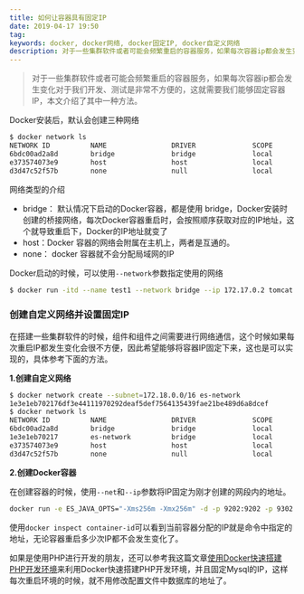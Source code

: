 ```yaml
---
title: 如何让容器具有固定IP
date: 2019-04-17 19:50
tag: 
keywords: docker, docker网络, docker固定IP, docker自定义网络
description: 对于一些集群软件或者可能会频繁重启的容器服务，如果每次容器ip都会发生变化对于我们开发、测试是非常不方便的，本文介绍如何创建自定义网络并产生固定的容器IP。
---
```


> 对于一些集群软件或者可能会频繁重启的容器服务，如果每次容器ip都会发生变化对于我们开发、测试是非常不方便的，这就需要我们能够固定容器IP，本文介绍了其中一种方法。

<!-- more -->

Docker安装后，默认会创建三种网络

```bash
$ docker network ls
NETWORK ID          NAME                DRIVER              SCOPE
6bdc00ad2a8d        bridge              bridge              local
e373574073e9        host                host                local
d3d47c52f57b        none                null                local
```
网络类型的介绍

* bridge： 默认情况下启动的Docker容器，都是使用 bridge，Docker安装时创建的桥接网络，每次Docker容器重启时，会按照顺序获取对应的IP地址，这个就导致重启下，Docker的IP地址就变了
* host：Docker 容器的网络会附属在主机上，两者是互通的。
* none： docker 容器就不会分配局域网的IP

Docker启动的时候，可以使用```--network```参数指定使用的网络

```bash
$ docker run -itd --name test1 --network bridge --ip 172.17.0.2 tomcat
```
### 创建自定义网络并设置固定IP

在搭建一些集群软件的时候，组件和组件之间需要进行网络通信，这个时候如果每次重启IP都发生变化会很不方便，因此希望能够将容器IP固定下来，这也是可以实现的，具体参考下面的方法。

**1.创建自定义网络**

```bash
$ docker network create --subnet=172.18.0.0/16 es-network
1e3e1eb702176df3e44111970292deaf5def7564135439fae21be489d6a8dcef
$ docker network ls
NETWORK ID          NAME                DRIVER              SCOPE
6bdc00ad2a8d        bridge              bridge              local
1e3e1eb70217        es-network          bridge              local
e373574073e9        host                host                local
d3d47c52f57b        none                null                local
```
**2.创建Docker容器**

在创建容器的时候，使用`--net`和`--ip`参数将IP固定为刚才创建的网段内的地址。

```bash
docker run -e ES_JAVA_OPTS="-Xms256m -Xmx256m" -d -p 9202:9202 -p 9302:9302 -v ~/Projects/elk/elk-cluster/data3/es3.yml:/usr/share/elasticsearch/config/elasticsearch.yml -v ~/Projects/elk/elk-cluster/data3:/usr/share/elasticsearch/data --name ES03 --net=es-network --ip=172.18.0.12 --hostname=es-node3 docker.elastic.co/elasticsearch/elasticsearch:6.7.0
```
使用```docker inspect container-id```可以看到当前容器分配的IP就是命令中指定的地址，无论容器重启多少次IP都不会发生变化了。

如果是使用PHP进行开发的朋友，还可以参考我这篇文章[使用Docker快速搭建PHP开发环境](http://www.edulinks.cn/2020/04/17/20200415-qucik-lnmp-dev-environment/)来利用Docker快速搭建PHP开发环境，并且固定Mysql的IP，这样每次重启环境的时候，就不用修改配置文件中数据库的地址了。










